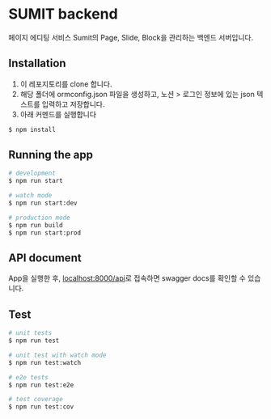 # SUMIT backend

페이지 에디팅 서비스 Sumit의 Page, Slide, Block을 관리하는 백엔드 서버입니다.

## Installation

1. 이 레포지토리를 clone 합니다.
2. 해당 폴더에 ormconfig.json 파일을 생성하고, 노션 > 로그인 정보에 있는 json 텍스트를 입력하고 저장합니다.
3. 아래 커멘드를 실행합니다

```bash
$ npm install
```

## Running the app

```bash
# development
$ npm run start

# watch mode
$ npm run start:dev

# production mode
$ npm run build
$ npm run start:prod
```

## API document

App을 실행한 후, [localhost:8000/api](localhost:8000/api)로 접속하면 swagger docs를 확인할 수 있습니다.

## Test

```bash
# unit tests
$ npm run test

# unit test with watch mode
$ npm run test:watch

# e2e tests
$ npm run test:e2e

# test coverage
$ npm run test:cov
```
